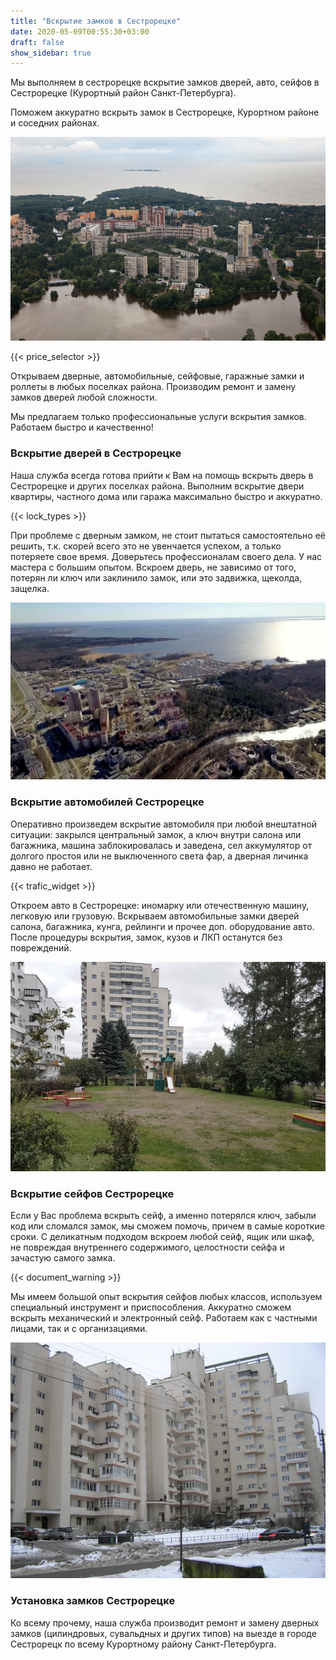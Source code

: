 ```yaml
---
title: "Вскрытие замков в Сестрорецке"
date: 2020-05-09T00:55:30+03:00
draft: false
show_sidebar: true
---
```


Мы выполняем в сестрорецке вскрытие замков дверей, авто, сейфов в Сестрорецке (Курортный район Санкт-Петербурга). 

Поможем аккуратно вскрыть замок в Сестрорецке, Курортном районе и соседних районах. 

![Вскрытие замков в Сестрорецке](Sestroretsk1.jpg)

{{< price_selector >}}

Открываем дверные, автомобильные, сейфовые, гаражные замки и роллеты в любых поселках района. Производим ремонт и замену замков дверей любой сложности. 

Мы предлагаем только профессиональные услуги вскрытия замков. Работаем быстро и качественно!

### Вскрытие дверей в Сестрорецке

Наша служба всегда готова прийти к Вам на помощь вскрыть дверь в Сестрорецке и других поселках района. Выполним вскрытие двери квартиры, частного дома или гаража максимально быстро и аккуратно. 

{{< lock_types >}}

При проблеме с дверным замком, не стоит пытаться самостоятельно её решить, т.к. скорей всего это не увенчается успехом, а только потеряете свое время. Доверьтесь профессионалам своего дела. У нас мастера с большим опытом. Вскроем дверь, не зависимо от того, потерян ли ключ или заклинило замок, или это задвижка, щеколда, защелка.

![Вскрытие замков в Сестрорецке](Sestroretsk2.jpg)

### Вскрытие автомобилей Сестрорецке

Оперативно произведем вскрытие автомобиля при любой внештатной ситуации: закрылся центральный замок, а ключ внутри салона или багажника, машина заблокировалась и заведена, сел аккумулятор от долгого простоя или не выключенного света фар, а дверная личинка давно не работает. 

{{< trafic_widget >}}

Откроем авто в Сестрорецке: иномарку или отечественную машину, легковую или грузовую. Вскрываем автомобильные замки дверей салона, багажника, кунга, рейлинги и прочее доп. оборудование авто. После процедуры вскрытия, замок, кузов и ЛКП останутся без повреждений.

![Вскрытие замков в Сестрорецке](Sestroretsk3.jpg)

### Вскрытие сейфов Сестрорецке

Если у Вас проблема вскрыть сейф, а именно потерялся ключ, забыли код или сломался замок, мы сможем помочь, причем в самые короткие сроки. С деликатным подходом вскроем любой сейф, ящик или шкаф, не повреждая внутреннего содержимого, целостности сейфа и зачастую самого замка. 

{{< document_warning >}}

Мы имеем большой опыт вскрытия сейфов любых классов, используем специальный инструмент и приспособления. Аккуратно сможем вскрыть механический и электронный сейф. Работаем как с частными лицами, так и с организациями.

![Вскрытие замков в Сестрорецке](Sestroretsk4.jpg)

### Установка замков Сестрорецке

Ко всему прочему, наша служба производит ремонт и замену дверных замков (цилиндровых, сувальдных и других типов) на выезде в городе Сестрорецк по всему Курортному району Санкт-Петербурга.